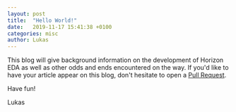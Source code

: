 ```yaml
---
layout: post
title:  "Hello World!"
date:   2019-11-17 15:41:38 +0100
categories: misc
author: Lukas
---
```


This blog will give background information on the development of 
Horizon EDA as well as other odds and ends encountered on the way. If 
you'd like to have your article appear on this blog, don't hesitate to 
open a [Pull 
Request](https://github.com/horizon-eda/blog.horizon-eda.org/pulls).

Have fun!

Lukas

